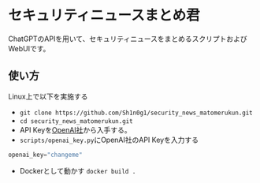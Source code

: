 # セキュリティニュースまとめ君
ChatGPTのAPIを用いて、セキュリティニュースをまとめるスクリプトおよびWebUIです。

## 使い方
Linux上で以下を実施する
* `git clone https://github.com/Sh1n0g1/security_news_matomerukun.git`
* `cd security_news_matomerukun.git`
* API Keyを[OpenAI社](https://platform.openai.com/account/api-keys)から入手する。
* `scripts/openai_key.py`にOpenAI社のAPI Keyを入力する
```python
openai_key="changeme"
```
* Dockerとして動かす
`docker build .`
